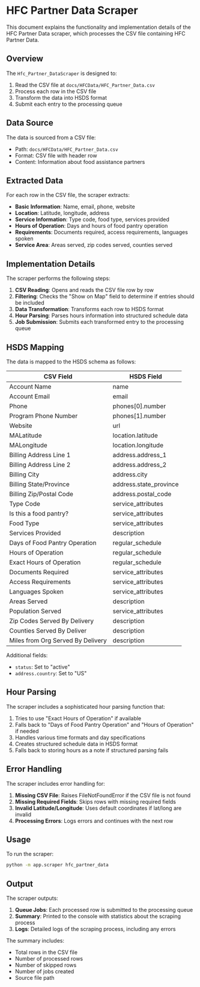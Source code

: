 # HFC Partner Data Scraper

This document explains the functionality and implementation details of the HFC Partner Data scraper, which processes the CSV file containing HFC Partner Data.

## Overview

The `Hfc_Partner_DataScraper` is designed to:

1. Read the CSV file at `docs/HFCData/HFC_Partner_Data.csv`
2. Process each row in the CSV file
3. Transform the data into HSDS format
4. Submit each entry to the processing queue

## Data Source

The data is sourced from a CSV file:
- Path: `docs/HFCData/HFC_Partner_Data.csv`
- Format: CSV file with header row
- Content: Information about food assistance partners

## Extracted Data

For each row in the CSV file, the scraper extracts:

- **Basic Information**: Name, email, phone, website
- **Location**: Latitude, longitude, address
- **Service Information**: Type code, food type, services provided
- **Hours of Operation**: Days and hours of food pantry operation
- **Requirements**: Documents required, access requirements, languages spoken
- **Service Area**: Areas served, zip codes served, counties served

## Implementation Details

The scraper performs the following steps:

1. **CSV Reading**: Opens and reads the CSV file row by row
2. **Filtering**: Checks the "Show on Map" field to determine if entries should be included
3. **Data Transformation**: Transforms each row to HSDS format
4. **Hour Parsing**: Parses hours information into structured schedule data
5. **Job Submission**: Submits each transformed entry to the processing queue

## HSDS Mapping

The data is mapped to the HSDS schema as follows:

| CSV Field                   | HSDS Field                   |
|-----------------------------|------------------------------|
| Account Name                | name                         |
| Account Email               | email                        |
| Phone                       | phones[0].number             |
| Program Phone Number        | phones[1].number             |
| Website                     | url                          |
| MALatitude                  | location.latitude            |
| MALongitude                 | location.longitude           |
| Billing Address Line 1      | address.address_1            |
| Billing Address Line 2      | address.address_2            |
| Billing City                | address.city                 |
| Billing State/Province      | address.state_province       |
| Billing Zip/Postal Code     | address.postal_code          |
| Type Code                   | service_attributes           |
| Is this a food pantry?      | service_attributes           |
| Food Type                   | service_attributes           |
| Services Provided           | description                  |
| Days of Food Pantry Operation | regular_schedule           |
| Hours of Operation          | regular_schedule             |
| Exact Hours of Operation    | regular_schedule             |
| Documents Required          | service_attributes           |
| Access Requirements         | service_attributes           |
| Languages Spoken            | service_attributes           |
| Areas Served                | description                  |
| Population Served           | service_attributes           |
| Zip Codes Served By Delivery | description                 |
| Counties Served By Deliver  | description                  |
| Miles from Org Served By Delivery | description            |

Additional fields:
- `status`: Set to "active"
- `address.country`: Set to "US"

## Hour Parsing

The scraper includes a sophisticated hour parsing function that:

1. Tries to use "Exact Hours of Operation" if available
2. Falls back to "Days of Food Pantry Operation" and "Hours of Operation" if needed
3. Handles various time formats and day specifications
4. Creates structured schedule data in HSDS format
5. Falls back to storing hours as a note if structured parsing fails

## Error Handling

The scraper includes error handling for:

1. **Missing CSV File**: Raises FileNotFoundError if the CSV file is not found
2. **Missing Required Fields**: Skips rows with missing required fields
3. **Invalid Latitude/Longitude**: Uses default coordinates if lat/long are invalid
4. **Processing Errors**: Logs errors and continues with the next row

## Usage

To run the scraper:

```bash
python -m app.scraper hfc_partner_data
```

## Output

The scraper outputs:

1. **Queue Jobs**: Each processed row is submitted to the processing queue
2. **Summary**: Printed to the console with statistics about the scraping process
3. **Logs**: Detailed logs of the scraping process, including any errors

The summary includes:
- Total rows in the CSV file
- Number of processed rows
- Number of skipped rows
- Number of jobs created
- Source file path
